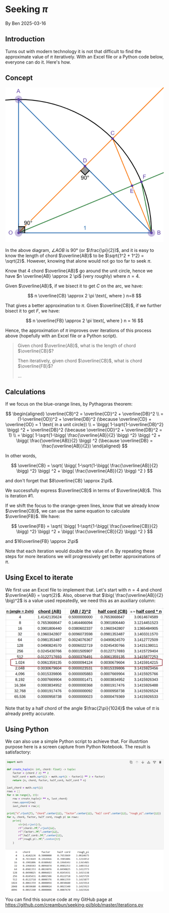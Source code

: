 # Seeking $\pi$
<span>By Ben 2025-03-16</span>

## Introduction
Turns out with modern technology it is not that difficult to find the approximate value of $\pi$ iteratively. With an Excel file or a Python code below, everyone can do it. Here's how.

## Concept
![an arc](01.png)

In the above diagram, $\angle AOB$ is 90&deg; (or $\frac{\pi}{2})$, and it is easy to know the length of chord $\overline{AB}$ to be $\sqrt{1^2 + 1^2} = \sqrt{2}$. However, knowing that alone would not go too far to seek $\pi$.

Know that 4 chord $\overline{AB}$ go around the unit circle, hence we have $n \overline{AB} \approx 2 \pi$ (very roughly) where $n = 4$.

Given $\overline{AB}$, if we bisect it to get $C$ on the arc, we have:

$$
n \overline{CB} \approx 2 \pi \text{, where } n=8
$$

That gives a better approximation to $\pi$. Given $\overline{CB}$, if we further bisect it to get $F$, we have:

$$
n \overline{FB} \approx 2 \pi \text{, where } n = 16
$$

Hence, the approximation of $\pi$ improves over iterations of this process above (hopefully with an Excel file or a Python script).

> Given chord $\overline{AB}$, what is the length of chord $\overline{CB}$?
> 
> Then iteratively, given chord $\overline{CB}$, what is chord $\overline{FB}$?
> 
> ...

## Calculations
If we focus on the blue-orange lines, by Pythagoras theorem:

$$
\begin{aligned}
\overline{CB}^2 = \overline{CD}^2 + \overline{DB}^2 \\
= (1-\overline{OD})^2 + \overline{DB}^2 (\because \overline{CD} + \overline{OD} = 1 \text{ in a unit circle}) \\
= \bigg( 1-\sqrt{1-\overline{DB}^2} \bigg) ^2 + \overline{DB}^2 (\because \overline{OD}^2 + \overline{DB}^2 = 1) \\
= \bigg( 1-\sqrt{1-\bigg( \frac{\overline{AB}}{2} \bigg) ^2} \bigg) ^2 + \bigg( \frac{\overline{AB}}{2} \bigg) ^2 (\because \overline{DB} = \frac{\overline{AB}}{2})
\end{aligned}
$$

In other words,

$$
\overline{CB} = \sqrt{ \bigg( 1-\sqrt{1-\bigg( \frac{\overline{AB}}{2} \bigg) ^2} \bigg) ^2 + \bigg( \frac{\overline{AB}}{2} \bigg) ^2 }
$$

and don't forget that $8\overline{CB} \approx 2\pi$.

We successfully express $\overline{CB}$ in terms of $\overline{AB}$. This is iteration #1.

If we shift the focus to the orange-green lines, know that we already know $\overline{CB}$, we can use the same equation to calculate $\overline{FB}$. We have:

$$
\overline{FB}
= \sqrt{ \bigg( 1-\sqrt{1-\bigg( \frac{\overline{CB}}{2} \bigg) ^2} \bigg) ^2 + \bigg( \frac{\overline{CB}}{2} \bigg) ^2 }
$$

and $16\overline{FB} \approx 2\pi$

Note that each iteration would double the value of $n$. By repeating these steps for more iterations we will progressively get better approximations of $\pi$.

## Using Excel to iterate
We first use an Excel file to implement that. Let's start with $n=4$ and chord $\overline{AB} = \sqrt{2}$. Also, observe that $\big( \frac{\overline{AB}}{2} \big)^2$ is a value used repeatedly, we need this as an auxiliary column:

![Excel iterations](02.png)

Note that by a half chord of the angle $\frac{2\pi}{1024}$ the value of $\pi$ is already pretty accurate.

## Using Python
We can also use a simple Python script to achieve that. For illustrtion purpose here is a screen capture from Python Notebook. The result is satisfactory:

![Python iterations](03.png)

You can find this source code at my GitHub page at <a href="https://github.com/creambun/seeking-pi/blob/master/iterations.py">https://github.com/creambun/seeking-pi/blob/master/iterations.py</a>

